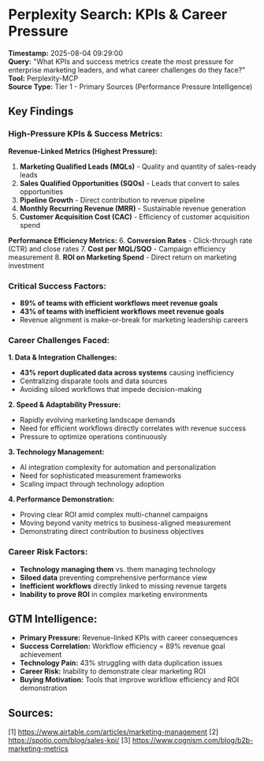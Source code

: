 # Perplexity Search: KPIs & Career Pressure
**Timestamp:** 2025-08-04 09:29:00  
**Query:** "What KPIs and success metrics create the most pressure for enterprise marketing leaders, and what career challenges do they face?"  
**Tool:** Perplexity-MCP  
**Source Type:** Tier 1 - Primary Sources (Performance Pressure Intelligence)

## Key Findings

### High-Pressure KPIs & Success Metrics:

**Revenue-Linked Metrics (Highest Pressure):**
1. **Marketing Qualified Leads (MQLs)** - Quality and quantity of sales-ready leads
2. **Sales Qualified Opportunities (SQOs)** - Leads that convert to sales opportunities  
3. **Pipeline Growth** - Direct contribution to revenue pipeline
4. **Monthly Recurring Revenue (MRR)** - Sustainable revenue generation
5. **Customer Acquisition Cost (CAC)** - Efficiency of customer acquisition spend

**Performance Efficiency Metrics:**
6. **Conversion Rates** - Click-through rate (CTR) and close rates
7. **Cost per MQL/SQO** - Campaign efficiency measurement
8. **ROI on Marketing Spend** - Direct return on marketing investment

### Critical Success Factors:
- **89% of teams with efficient workflows meet revenue goals**
- **43% of teams with inefficient workflows meet revenue goals**
- Revenue alignment is make-or-break for marketing leadership careers

### Career Challenges Faced:

**1. Data & Integration Challenges:**
- **43% report duplicated data across systems** causing inefficiency
- Centralizing disparate tools and data sources
- Avoiding siloed workflows that impede decision-making

**2. Speed & Adaptability Pressure:**
- Rapidly evolving marketing landscape demands
- Need for efficient workflows directly correlates with revenue success
- Pressure to optimize operations continuously

**3. Technology Management:**
- AI integration complexity for automation and personalization
- Need for sophisticated measurement frameworks
- Scaling impact through technology adoption

**4. Performance Demonstration:**
- Proving clear ROI amid complex multi-channel campaigns
- Moving beyond vanity metrics to business-aligned measurement
- Demonstrating direct contribution to business objectives

### Career Risk Factors:
- **Technology managing them** vs. them managing technology
- **Siloed data** preventing comprehensive performance view
- **Inefficient workflows** directly linked to missing revenue targets
- **Inability to prove ROI** in complex marketing environments

## GTM Intelligence:
- **Primary Pressure:** Revenue-linked KPIs with career consequences
- **Success Correlation:** Workflow efficiency = 89% revenue goal achievement
- **Technology Pain:** 43% struggling with data duplication issues
- **Career Risk:** Inability to demonstrate clear marketing ROI
- **Buying Motivation:** Tools that improve workflow efficiency and ROI demonstration

## Sources:
[1] https://www.airtable.com/articles/marketing-management
[2] https://spotio.com/blog/sales-kpi/
[3] https://www.cognism.com/blog/b2b-marketing-metrics